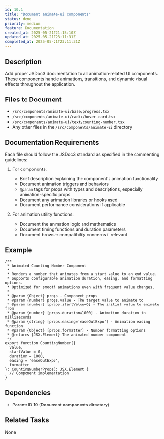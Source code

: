 ```yaml
---
id: 10.1
title: "Document animate-ui components"
status: done
priority: medium
feature: Documentation
created_at: 2025-05-21T21:15:10Z
updated_at: 2025-05-21T23:11:31Z
completed_at: 2025-05-21T23:11:31Z
---
```


## Description

Add proper JSDoc3 documentation to all animation-related UI components. These components handle animations, transitions, and dynamic visual effects throughout the application.

## Files to Document

- `/src/components/animate-ui/base/progress.tsx`
- `/src/components/animate-ui/radix/hover-card.tsx`
- `/src/components/animate-ui/text/counting-number.tsx`
- Any other files in the `/src/components/animate-ui` directory

## Documentation Requirements

Each file should follow the JSDoc3 standard as specified in the commenting guidelines:

1. For components:
   - Brief description explaining the component's animation functionality
   - Document animation triggers and behaviors
   - `@param` tags for props with types and descriptions, especially animation-specific props
   - Document any animation libraries or hooks used
   - Document performance considerations if applicable

2. For animation utility functions:
   - Document the animation logic and mathematics
   - Document timing functions and duration parameters
   - Document browser compatibility concerns if relevant

## Example

```tsx
/**
 * Animated Counting Number Component
 * 
 * Renders a number that animates from a start value to an end value.
 * Supports configurable animation duration, easing, and formatting options.
 * Optimized for smooth animations even with frequent value changes.
 *
 * @param {Object} props - Component props
 * @param {number} props.value - The target value to animate to
 * @param {number} [props.startValue=0] - The initial value to animate from
 * @param {number} [props.duration=1000] - Animation duration in milliseconds
 * @param {string} [props.easing='easeOutExpo'] - Animation easing function
 * @param {Object} [props.formatter] - Number formatting options
 * @returns {JSX.Element} The animated number component
 */
export function CountingNumber({ 
  value, 
  startValue = 0, 
  duration = 1000,
  easing = 'easeOutExpo',
  formatter
}: CountingNumberProps): JSX.Element {
  // Component implementation
}
```

## Dependencies

- Parent: ID 10 (Document components directory)

## Related Tasks

None
